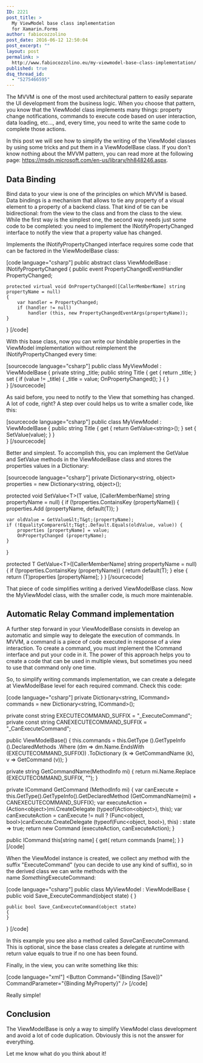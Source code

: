 ```yaml
---
ID: 2221
post_title: >
  My ViewModel base class implementation
  for Xamarin.Forms
author: fabiocozzolino
post_date: 2016-06-12 12:50:04
post_excerpt: ""
layout: post
permalink: >
  http://www.fabiocozzolino.eu/my-viewmodel-base-class-implementation/
published: true
dsq_thread_id:
  - "5275466595"
---
```

The MVVM is one of the most used architectural pattern to easily separate the UI development from the business logic. When you choose that pattern, you know that the ViewModel class implements many things: property change notifications, commands to execute code based on user interaction, data loading, etc..., and, every time, you need to write the same code to complete those actions.

In this post we will see how to simplify the writing of the ViewModel classes by using some tricks and put them in a ViewModelBase class. If you don't know nothing about the MVVM pattern, you can read more at the following page: <a href="https://msdn.microsoft.com/en-us/library/hh848246.aspx">https://msdn.microsoft.com/en-us/library/hh848246.aspx</a>.
<h2>Data Binding</h2>
Bind data to your view is one of the principles on which MVVM is based. Data bindings is a mechanism that allows to tie any property of a visual element to a property of a backend class. That kind of tie can be bidirectional: from the view to the class and from the class to the view. While the first way is the simplest one, the second way needs just some code to be completed: you need to implement the INotifyPropertyChanged interface to notify the view that a property value has changed.

Implements the INotifyPropertyChanged interface requires some code that can be factored in the ViewModelBase class:

[code language="csharp"]
public abstract class ViewModelBase : INotifyPropertyChanged
{
	public event PropertyChangedEventHandler PropertyChanged;

	protected virtual void OnPropertyChanged([CallerMemberName] string propertyName = null)
	{
		var handler = PropertyChanged;
		if (handler != null)
			handler (this, new PropertyChangedEventArgs(propertyName));
	}
}
[/code]

With this base class, now you can write our bindable properties in the ViewModel implementation without reimplement the INotifyPropertyChanged every time:

[sourcecode language="csharp"]
public class MyViewModel : ViewModelBase
{
	private string _title;
	public string Title
	{
		get 
		{
			return _title;
		}
		set
		{
			if (value != _title)
			{
				_title = value;
				OnPropertyChanged();
			}
		{
	}		
}
[/sourcecode]

As said before, you need to notify to the View that something has changed. A lot of code, right? A step over could helps us to write a smaller code, like this:

[sourcecode language="csharp"]
public class MyViewModel : ViewModelBase
{
	public string Title
	{
		get { return GetValue&lt;string&gt;(); }
		set { SetValue(value); }
	}		
}
[/sourcecode]

Better and simplest. To accomplish this, you can implement the GetValue and SetValue methods in the ViewModelBase class and stores the properties values in a Dictionary:

[sourcecode language="csharp"]
private Dictionary&lt;string, object&gt; properties = new Dictionary&lt;string, object&gt;();

protected void SetValue&lt;T&gt;(T value, [CallerMemberName] string propertyName = null)
{
	if (!properties.ContainsKey (propertyName)) {
		properties.Add (propertyName, default(T));
	}

	var oldValue = GetValue&lt;T&gt;(propertyName);
	if (!EqualityComparer&lt;T&gt;.Default.Equals(oldValue, value)) {
		properties [propertyName] = value;
		OnPropertyChanged (propertyName);
	}
}

protected T GetValue&lt;T&gt;([CallerMemberName] string propertyName = null)
{
	if (!properties.ContainsKey (propertyName)) {
		return default(T);
	} else {
		return (T)properties [propertyName];
	}
}
[/sourcecode]

That piece of code simplifies writing a derived ViewModelBase class. Now the MyViewModel class, with the smaller code, is much more maintenable.
<h2>Automatic Relay Command implementation</h2>
A further step forward in your ViewModelBase consists in develop an automatic and simple way to delegate the execution of commands. In MVVM, a command is a piece of code executed in response of a view interaction. To create a command, you must implement the ICommand interface and put your code in it. The power of this approach helps you to create a code that can be used in multiple views, but sometimes you need to use that command only one time.

So, to simplify writing commands implementation, we can create a delegate at ViewModelBase level for each required command. Check this code:

[code language="csharp"]
private Dictionary&lt;string, ICommand&gt; commands = new Dictionary&lt;string, ICommand&gt;();

private const string EXECUTECOMMAND_SUFFIX = &quot;_ExecuteCommand&quot;;
private const string CANEXECUTECOMMAND_SUFFIX = &quot;_CanExecuteCommand&quot;;

public ViewModelBase()
{
	this.commands = 
		this.GetType ().GetTypeInfo ().DeclaredMethods
		.Where (dm =&gt; dm.Name.EndsWith (EXECUTECOMMAND_SUFFIX))
		.ToDictionary (k =&gt; GetCommandName (k), v =&gt; GetCommand (v));
}

private string GetCommandName(MethodInfo mi)
{
	return mi.Name.Replace (EXECUTECOMMAND_SUFFIX, &quot;&quot;);
}

private ICommand GetCommand (MethodInfo mi)
{
	var canExecute = this.GetType().GetTypeInfo().GetDeclaredMethod (GetCommandName(mi) + CANEXECUTECOMMAND_SUFFIX);
	var executeAction = (Action&lt;object&gt;)mi.CreateDelegate (typeof(Action&lt;object&gt;), this);
	var canExecuteAction = canExecute != null ? (Func&lt;object, bool&gt;)canExecute.CreateDelegate (typeof(Func&lt;object, bool&gt;), this) : state =&gt; true;
	return new Command (executeAction, canExecuteAction);
}

public ICommand this[string name] {
	get{
		return commands [name];
	}
}
[/code]

When the ViewModel instance is created, we collect any method with the suffix "ExecuteCommand" (you can decide to use any kind of suffix), so in the derived class we can write methods with the name <em>Something</em>ExecuteCommand:

[code language="csharp"]
public class MyViewModel : ViewModelBase
{
	public void Save_ExecuteCommand(object state)
	{
	}

	public bool Save_CanExecuteCommand(object state)
	{
	}
}
[/code]

In this example you see also a method called <em>Save</em>CanExecuteCommand. This is optional, since the base class creates a delegate at runtime with return value equals to true if no one has been found.

Finally, in the view, you can write something like this:

[code language="xml"]
&lt;Button Command=&quot;{Binding [Save]}&quot; CommandParameter=&quot;{Binding MyProperty}&quot; /&gt;
[/code]

Really simple!
<h2>Conclusion</h2>
The ViewModelBase is only a way to simplify ViewModel class development and avoid a lot of code duplication. Obviously this is not the answer for everything.

Let me know what do you think about it!